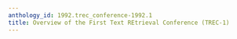 ```yaml
---
anthology_id: 1992.trec_conference-1992.1
title: Overview of the First Text REtrieval Conference (TREC-1)
---
```

